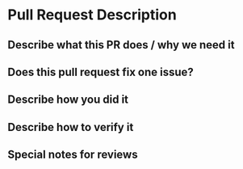 <!--  Thanks for submitting a pull request! Here are some tips for you:
1. Please make sure you have read and understood the contributing guidelines: https://github.com/oecp/rama/blob/master/CONTRIBUTING.md
2. Please make sure the PR has a corresponding issue.
-->

# Pull Request Description

## Describe what this PR does / why we need it


## Does this pull request fix one issue?

<!--If that, add "Fixes #xxxx" below in the next line. For example, Fixes #15. Otherwise, add "NONE" -->

## Describe how you did it


## Describe how to verify it


## Special notes for reviews